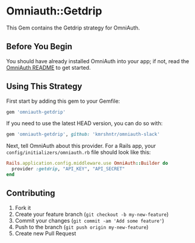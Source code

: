 # Omniauth::Getdrip

This Gem contains the Getdrip strategy for OmniAuth.

## Before You Begin

You should have already installed OmniAuth into your app; if not, read the [OmniAuth README](https://github.com/intridea/omniauth) to get started.



## Using This Strategy

First start by adding this gem to your Gemfile:

```ruby
gem 'omniauth-getdrip'
```

If you need to use the latest HEAD version, you can do so with:

```ruby
gem 'omniauth-getdrip', github: 'kmrshntr/omniauth-slack'
```

Next, tell OmniAuth about this provider. For a Rails app, your `config/initializers/omniauth.rb` file should look like this:

```ruby
Rails.application.config.middleware.use OmniAuth::Builder do
  provider :getdrip, "API_KEY", "API_SECRET"
end
```



## Contributing

1. Fork it
2. Create your feature branch (`git checkout -b my-new-feature`)
3. Commit your changes (`git commit -am 'Add some feature'`)
4. Push to the branch (`git push origin my-new-feature`)
5. Create new Pull Request

